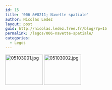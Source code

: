 ```yaml
---
id: 15
title: '006 &#8211; Navette spatiale'
author: Nicolas Ledez
layout: post
guid: http://nicolas.ledez.free.fr/blog/?p=15
permalink: /legos/006-navette-spatiale/
categories:
  - Legos
---
```

<img width="119" height="96" alt="05103001.jpg" id="image23" src="2006/01/05103001-150x150.jpg" />

<img width="117" height="96" alt="05103002.jpg" id="image22" src="2006/01/05103002-150x150.jpg" />